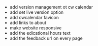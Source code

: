 - add version management ot cw calendar
- add set live version option
- add cwcalendar favicon
- add links to about
- make website responsive
- add the edicational hours text
- add the feedback url on every page
